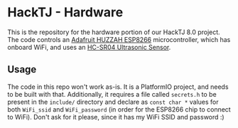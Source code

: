 # HackTJ - Hardware

This is the repository for the hardware portion of our HackTJ 8.0 project. The code controls an [Adafruit HUZZAH ESP8266](https://learn.adafruit.com/adafruit-feather-huzzah-esp8266) microcontroller, which has onboard WiFi, and uses an [HC-SR04 Ultrasonic Sensor](https://www.sparkfun.com/products/15569).

## Usage

The code in this repo won't work as-is. It is a PlatformIO project, and needs to be built with that. Additionally, it requires a file called `secrets.h` to be present in the `include/` directory and declare as `const char *` values for both `WiFi_ssid` and `WiFi_password` (in order for the ESP8266 chip to connect to WiFi). Don't ask for it please, since it has my WiFi SSID and password :)
